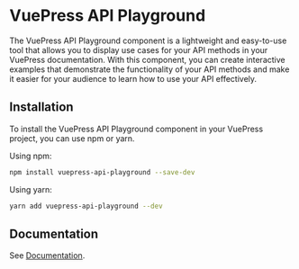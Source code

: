 # VuePress API Playground

The VuePress API Playground component is a lightweight and easy-to-use tool that allows you to display use cases for your API methods in your VuePress documentation. With this component, you can create interactive examples that demonstrate the functionality of your API methods and make it easier for your audience to learn how to use your API effectively.

## Installation

To install the VuePress API Playground component in your VuePress project, you can use npm or yarn.

Using npm:

``` bash
npm install vuepress-api-playground --save-dev
```

Using yarn:

``` bash
yarn add vuepress-api-playground --dev
```

## Documentation
See [Documentation](https://rodindev.github.io/vuepress-api-playground/).
